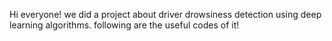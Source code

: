 Hi everyone! we did a project about driver drowsiness detection using deep learning algorithms.
following are the useful codes of it!
<!---
Bhavyasree151/Bhavyasree151 is a ✨ special ✨ repository because its `README.md` (this file) appears on your GitHub profile.
You can click the Preview link to take a look at your changes.
--->
